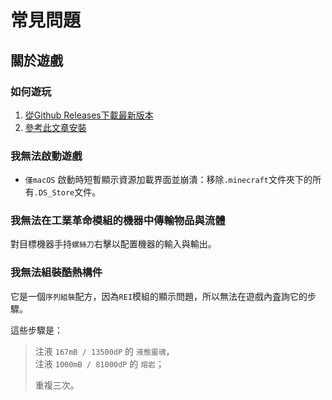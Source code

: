 # 常見問題

## 關於遊戲

### 如何遊玩

1. [從Github Releases下載最新版本](https://github.com/JieningYu/Cabricality/releases)
2. [參考此文章安裝](https://docs.modrinth.com/docs/modpacks/playing_modpacks/)

### 我無法啟動遊戲

- `僅macOS` 啟動時短暫顯示資源加載界面並崩潰：移除`.minecraft`文件夾下的所有`.DS_Store`文件。

### 我無法在工業革命模組的機器中傳輸物品與流體

對目標機器手持`螺絲刀`右擊以配置機器的輸入與輸出。

### 我無法組裝酷熱構件

它是一個`序列組裝`配方，因為`REI`模組的顯示問題，所以無法在遊戲內査詢它的步驟。

這些步驟是：

> 注液 `167mB / 13500dP` 的 `液態靈魂`，  
> 注液 `1000mB / 81000dP` 的 `熔岩`；
>
> 重複三次。
